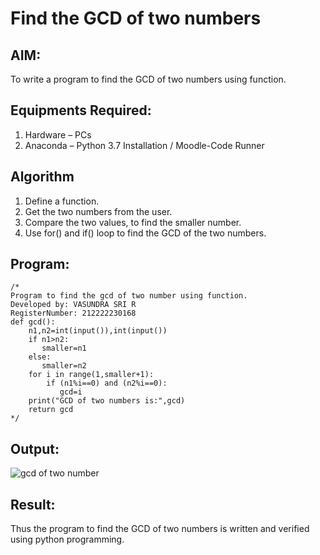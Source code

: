 # Find the GCD of two numbers

## AIM:
To write a program to find the GCD of two numbers using function.

## Equipments Required:
1. Hardware – PCs
2. Anaconda – Python 3.7 Installation / Moodle-Code Runner

## Algorithm
1. Define a function.
2. Get the two numbers from the user.
3. Compare the two values, to find the smaller number.
4. Use for() and if() loop to find the GCD of the two numbers.

## Program:
```
/*
Program to find the gcd of two number using function.
Developed by: VASUNDRA SRI R
RegisterNumber: 212222230168
def gcd():
    n1,n2=int(input()),int(input())
    if n1>n2:
       smaller=n1
    else:
       smaller=n2
    for i in range(1,smaller+1):
        if (n1%i==0) and (n2%i==0):
           gcd=i
    print("GCD of two numbers is:",gcd)
    return gcd
*/
```

## Output:
![gcd of two number](gcd.png)


## Result:
Thus the program to find the GCD of two numbers is written and verified using python programming.
